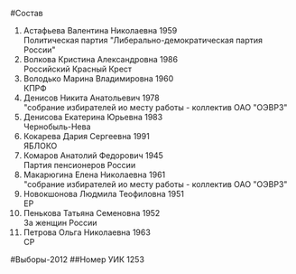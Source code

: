 #Состав
1. Астафьева Валентина Николаевна 1959   
    Политическая партия "Либерально-демократическая партия России"
2. Волкова Кристина Александровна 1986   
    Российский Красный Крест
3. Володько Марина Владимировна 1960   
    КПРФ
4. Денисов Никита Анатольевич 1978   
    "собрание избирателей ио месту работы - коллектив ОАО "ОЭВРЗ"
5. Денисова Екатерина Юрьевна 1983   
    Чернобыль-Нева
6. Кокарева Дария Сергеевна 1991   
    ЯБЛОКО
7. Комаров Анатолий Федорович 1945   
    Партия пенсионеров России
8. Макарюгина Елена Николаевна 1961   
    "собрание избирателей ио месту работы - коллектив ОАО "ОЭВРЗ"
9. Новокшонова Людмила Теофиловна 1951   
    ЕР
10. Пенькова Татьяна Семеновна 1952   
    За женщин России
11. Петрова Ольга Николаевна 1963   
    СР

#Выборы-2012
##Номер УИК
1253